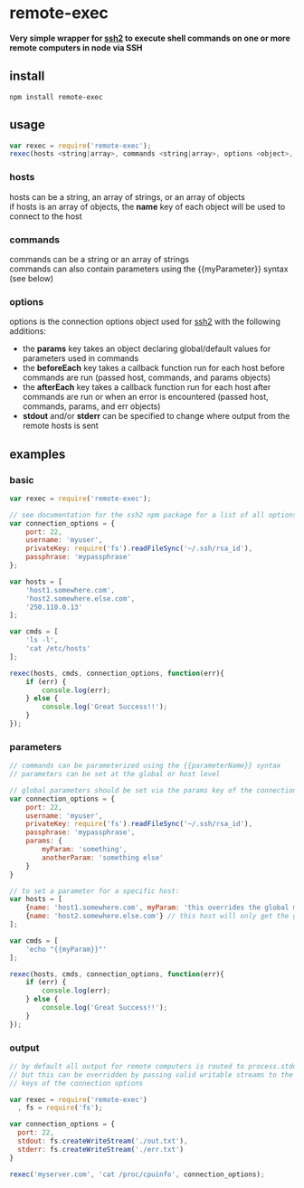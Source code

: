 # remote-exec

**Very simple wrapper for [ssh2](https://github.com/mscdex/ssh2) to execute shell commands on one or more remote computers in node via SSH**

## install

```
npm install remote-exec
```

## usage

```javascript
var rexec = require('remote-exec');
rexec(hosts <string|array>, commands <string|array>, options <object>, callback <function>);
```
### hosts
hosts can be a string, an array of strings, or an array of objects   
if hosts is an array of objects, the **name** key of each object will be used to connect to the host

### commands
commands can be a string or an array of strings   
commands can also contain parameters using the {{myParameter}} syntax (see below)

### options
options is the connection options object used for [ssh2](https://github.com/mscdex/ssh2) with the following additions:
- the **params** key takes an object declaring global/default values for parameters used in commands
- the **beforeEach** key takes a callback function run for each host before commands are run (passed host, commands, and params objects)
- the **afterEach** key takes a callback function run for each host after commands are run or when an error is encountered (passed host, commands, params, and err objects)
- **stdout** and/or **stderr** can be specified to change where output from the remote hosts is sent

## examples

### basic
```javascript
var rexec = require('remote-exec');

// see documentation for the ssh2 npm package for a list of all options 
var connection_options = {
	port: 22,
	username: 'myuser',
	privateKey: require('fs').readFileSync('~/.ssh/rsa_id'),
	passphrase: 'mypassphrase'
};

var hosts = [
	'host1.somewhere.com',
	'host2.somewhere.else.com',
	'250.110.0.13'
];

var cmds = [
	'ls -l',
	'cat /etc/hosts'
];

rexec(hosts, cmds, connection_options, function(err){
	if (err) {
		console.log(err);
	} else {
		console.log('Great Success!!');
	}
});
```

### parameters
```javascript
// commands can be parameterized using the {{parameterName}} syntax
// parameters can be set at the global or host level

// global parameters should be set via the params key of the connections options
var connection_options = {
	port: 22,
	username: 'myuser',
	privateKey: require('fs').readFileSync('~/.ssh/rsa_id'),
	passphrase: 'mypassphrase',
	params: {
		myParam: 'something',
		anotherParam: 'something else'
	}
}

// to set a parameter for a specific host:
var hosts = [
	{name: 'host1.somewhere.com', myParam: 'this overrides the global myParam value', blah: 'this is an additional parameter at the host level'},
	{name: 'host2.somewhere.else.com'} // this host will only get the global parameters
];

var cmds = [
	'echo "{{myParam}}"'
];

rexec(hosts, cmds, connection_options, function(err){
	if (err) {
		console.log(err);
	} else {
		console.log('Great Success!!');
	}
});
```

### output
```javascript
// by default all output for remote computers is routed to process.stdout and process.stderr
// but this can be overridden by passing valid writable streams to the stdout and/or stderr
// keys of the connection options

var rexec = require('remote-exec')
  , fs = require('fs');

var connection_options = {
  port: 22,
  stdout: fs.createWriteStream('./out.txt'),
  stderr: fs.createWriteStream('./err.txt')
}

rexec('myserver.com', 'cat /proc/cpuinfo', connection_options);

```
